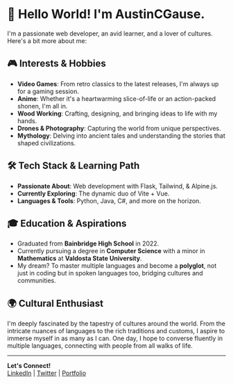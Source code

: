 <!--## 👋 Hi, I’m AustinCGause.
- 👀 I’m interested in Video Games, Anime, Wood Working, Drones, Photography, Coding, Mythology, and more...
- 🌱 I’m currently learning Python, Java, Vue, vite, Flask, Tailwind, & C#
- :computer: My passion is web development, my preferred stack is Flask, Tailwind, & Alpine.js, but I am learning Vite + Vue at the moment.
- :school: I graduated from Bainbridge High School in May of 2022, and am currently attending Valdosta State University with a major in Computer Science and a minor in mathematics.
- :mount_fuji: I love learning about other cultures and their languages, and hope to one day be a polyglot.-->

# 👋 Hello World! I'm AustinCGause.

I'm a passionate web developer, an avid learner, and a lover of cultures. Here's a bit more about me:

## 🎮 Interests & Hobbies
- **Video Games**: From retro classics to the latest releases, I'm always up for a gaming session.
- **Anime**: Whether it's a heartwarming slice-of-life or an action-packed shonen, I'm all in.
- **Wood Working**: Crafting, designing, and bringing ideas to life with my hands.
- **Drones & Photography**: Capturing the world from unique perspectives.
- **Mythology**: Delving into ancient tales and understanding the stories that shaped civilizations.

## 🛠️ Tech Stack & Learning Path
- **Passionate About**: Web development with Flask, Tailwind, & Alpine.js.
- **Currently Exploring**: The dynamic duo of Vite + Vue.
- **Languages & Tools**: Python, Java, C#, and more on the horizon.

## 🎓 Education & Aspirations
- Graduated from **Bainbridge High School** in 2022.
- Currently pursuing a degree in **Computer Science** with a minor in **Mathematics** at **Valdosta State University**.
- My dream? To master multiple languages and become a **polyglot**, not just in coding but in spoken languages too, bridging cultures and communities.

## 🌍 Cultural Enthusiast
I'm deeply fascinated by the tapestry of cultures around the world. From the intricate nuances of languages to the rich traditions and customs, I aspire to immerse myself in as many as I can. One day, I hope to converse fluently in multiple languages, connecting with people from all walks of life.

---

**Let's Connect!**  
[LinkedIn](#) | [Twitter](#) | [Portfolio](#)

